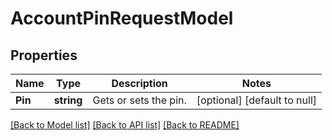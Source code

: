# AccountPinRequestModel

## Properties
Name | Type | Description | Notes
------------ | ------------- | ------------- | -------------
**Pin** | **string** | Gets or sets the pin. | [optional] [default to null]

[[Back to Model list]](../README.md#documentation-for-models) [[Back to API list]](../README.md#documentation-for-api-endpoints) [[Back to README]](../README.md)



